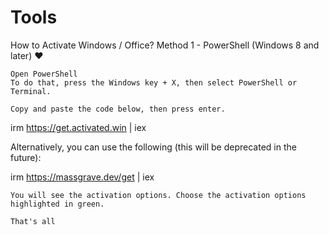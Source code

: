 # Tools
How to Activate Windows / Office?
Method 1 - PowerShell (Windows 8 and later) ❤️

    Open PowerShell
    To do that, press the Windows key + X, then select PowerShell or Terminal.

    Copy and paste the code below, then press enter.

irm https://get.activated.win | iex

Alternatively, you can use the following (this will be deprecated in the future):

irm https://massgrave.dev/get | iex

    You will see the activation options. Choose the activation options highlighted in green.

    That's all

